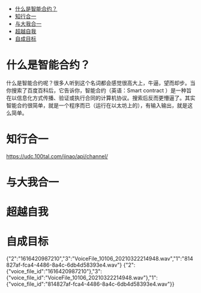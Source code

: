 
- [什么是智能合约？](#什么是智能合约)
- [知行合一](#知行合一)
- [与大我合一](#与大我合一)
- [超越自我](#超越自我)
- [自成目标](#自成目标)

# 什么是智能合约？
  什么是智能合约呢？很多人听到这个名词都会感觉很高大上，牛逼，​望而却步。当你搜索了百度百科后，它告诉你，智能合约（英语：Smart contract ）是一种旨在以信息化方式传播、验证或执行合同的计算机协议​。搜索后反而更懵逼了。其实智能合约很简单，就是一个程序而已（运行在以太坊上的），有输入输出，就是这么简单。
  
  

# 知行合一

https://udc.100tal.com/jinao/api/channel/
# 与大我合一


# 超越自我
  

# 自成目标


{"2":"1616420987210","3":"VoiceFile_10106_20210322214948.wav","1":"814827af-fca4-4486-8a4c-6db4d58393e4.wav"}
{"2":{"voice_file_id":"1616420987210"},"3":{"voice_file_id":"VoiceFile_10106_20210322214948.wav"},"1":{"voice_file_id":"814827af-fca4-4486-8a4c-6db4d58393e4.wav"}}















[def]: #知行合一